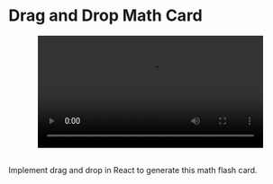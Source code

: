 # Drag and Drop Math Card

<div align="center" ><video src='https://res.cloudinary.com/betterdev/video/upload/q_auto,f_auto,w_620,h_350/v1633383208/08-math-cards_ybj27c_txgs4w.mp4' width="400"/></div>

<br>

Implement drag and drop in React to generate this math flash card.
